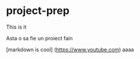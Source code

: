 # project-prep
This is it

Asta o sa fie un proiect fain

[markdown is cool] (https://www.youtube.com)
aaaa
